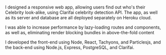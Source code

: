 I designed a responsive web app, allowing users find out who's their Celebrity look-alike, using Clarifai celebrity detection API. The app, as well as its server and database are all deployed separately on Heroku cloud.


I was able to increase performance by lazy-loading routes and components, as well as, eliminating render blocking bundles in above-the-fold content


I developed the front-end using Node, React, Tachyons, and Particlesjs, and the back-end using Node.js, Express, PostgreSQL, and Clarifai.
